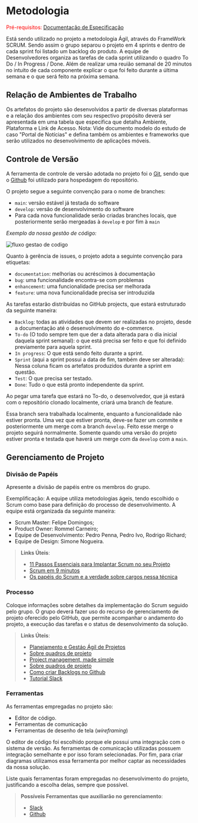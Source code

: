 
# Metodologia

<span style="color:red">Pré-requisitos: <a href="2-Especificação do Projeto.md"> Documentação de Especificação</a></span>

Está sendo utilizado no projeto a metodologia Ágil, através do FrameWork SCRUM. Sendo assim o grupo separou o projeto em 4 sprints e dentro de cada sprint foi listado um backlog do produto. A equipe de Desenvolvedores organiza as tarefas de cada sprint utilizando o quadro To Do / In Progress / Done.
Além de realizar uma reuião semanal de 20 minutos no intuito de cada componente explicar o que foi feito durante a última semana e o que será feito na próxima semana.

## Relação de Ambientes de Trabalho

Os artefatos do projeto são desenvolvidos a partir de diversas plataformas e a relação dos ambientes com seu respectivo propósito deverá ser apresentada em uma tabela que especifica que detalha Ambiente, Plataforma e Link de Acesso. 
Nota: Vide documento modelo do estudo de caso "Portal de Notícias" e defina também os ambientes e frameworks que serão utilizados no desenvolvimento de aplicações móveis.

## Controle de Versão

A ferramenta de controle de versão adotada no projeto foi o [Git](https://git-scm.com/), sendo que o [Github](https://github.com) foi utilizado para hospedagem do repositório.

O projeto segue a seguinte convenção para o nome de branches:

- `main`: versão estável já testada do software
- `develop`: versão de desenvolvimento do software
- Para cada nova funcionalidade serão criadas branches locais, que posteriormente serão mergeadas à `develop` e por fim à `main`

*Exemplo da nossa gestão de código:*

![fluxo gestao de codigo](./img/FluxoCodigo.jpg")
<!--![logo](imagem.png)-->


Quanto à gerência de issues, o projeto adota a seguinte convenção para etiquetas:

- `documentation`: melhorias ou acréscimos à documentação
- `bug`: uma funcionalidade encontra-se com problemas
- `enhancement`: uma funcionalidade precisa ser melhorada
- `feature`: uma nova funcionalidade precisa ser introduzida

As tarefas estarão distribuídas no GitHub projects, que estará estruturado da seguinte maneira:

- `Backlog`: todas as atividades que devem ser realizadas no projeto, desde a documentação até o desenvolvimento do e-commerce.
- `To-do` (O todo sempre tem que der a data alterada para o dia inicial daquela sprint semanal): o que está precisa ser feito e que foi definido previamente para aquela sprint.
- `In progress`: O que está sendo feito durante a sprint.
- `Sprint` (aqui a sprint possui a data de fim, também deve ser alterada): Nessa coluna ficam os artefatos produzidos durante a sprint em questão.
- `Test`: O que precisa ser testado.
- `Done`: Tudo o que está pronto independente da sprint.

Ao pegar uma tarefa que estará no To-do, o desenvolvedor, que já estará com o repositório clonado localmente, criará uma branch de feature.

Essa branch sera trabalhada localmente, enquanto a funcionalidade não estiver pronta. Uma vez que estiver pronta, deve-se fazer um commite e posteriormente um merge com a branch `develop`. Feito esse merge o projeto seguirá normalmente. Somente quando uma versão do projeto estiver pronta e testada que haverá um merge com da `develop` com a `main`.

## Gerenciamento de Projeto

### Divisão de Papéis

Apresente a divisão de papéis entre os membros do grupo.

Exemplificação: A equipe utiliza metodologias ágeis, tendo escolhido o Scrum como base para definição do processo de desenvolvimento. A equipe está organizada da seguinte maneira:
- Scrum Master: Felipe Domingos;
- Product Owner: Rommel Carneiro;
- Equipe de Desenvolvimento: Pedro Penna, Pedro Ivo, Rodrigo Richard;
- Equipe de Design: Simone Nogueira.

> **Links Úteis**:
> - [11 Passos Essenciais para Implantar Scrum no seu Projeto](https://mindmaster.com.br/scrum-11-passos/)
> - [Scrum em 9 minutos](https://www.youtube.com/watch?v=XfvQWnRgxG0)
> - [Os papéis do Scrum e a verdade sobre cargos nessa técnica](https://www.atlassian.com/br/agile/scrum/roles)

### Processo

Coloque  informações sobre detalhes da implementação do Scrum seguido pelo grupo. O grupo deverá fazer uso do recurso de gerenciamento de projeto oferecido pelo GitHub, que permite acompanhar o andamento do projeto, a execução das tarefas e o status de desenvolvimento da solução.
 
> **Links Úteis**:
> - [Planejamento e Gestáo Ágil de Projetos](https://pucminas.instructure.com/courses/87878/pages/unidade-2-tema-2-utilizacao-de-ferramentas-para-controle-de-versoes-de-software)
> - [Sobre quadros de projeto](https://docs.github.com/pt/issues/organizing-your-work-with-project-boards/managing-project-boards/about-project-boards)
> - [Project management, made simple](https://github.com/features/project-management/)
> - [Sobre quadros de projeto](https://docs.github.com/pt/github/managing-your-work-on-github/about-project-boards)
> - [Como criar Backlogs no Github](https://www.youtube.com/watch?v=RXEy6CFu9Hk)
> - [Tutorial Slack](https://slack.com/intl/en-br/)

### Ferramentas

As ferramentas empregadas no projeto são:

- Editor de código.
- Ferramentas de comunicação
- Ferramentas de desenho de tela (_wireframing_)

O editor de código foi escolhido porque ele possui uma integração com o sistema de versão. As ferramentas de comunicação utilizadas possuem integração semelhante e por isso foram selecionadas. Por fim, para criar diagramas utilizamos essa ferramenta por melhor captar as necessidades da nossa solução.

Liste quais ferramentas foram empregadas no desenvolvimento do projeto, justificando a escolha delas, sempre que possível.
 
> **Possíveis Ferramentas que auxiliarão no gerenciamento**: 
> - [Slack](https://slack.com/)
> - [Github](https://github.com/)
